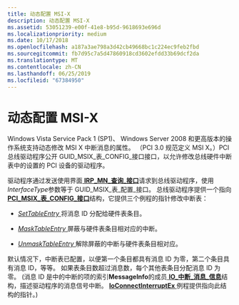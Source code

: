 ```yaml
---
title: 动态配置 MSI-X
description: 动态配置 MSI-X
ms.assetid: 53051239-e00f-41e8-b95d-9618693e696d
ms.localizationpriority: medium
ms.date: 10/17/2018
ms.openlocfilehash: a187a3ae798a3d42cb49668bc1c224ec9feb2fbd
ms.sourcegitcommit: fb7d95c7a5d47860918cd3602efdd33b69dcf2da
ms.translationtype: MT
ms.contentlocale: zh-CN
ms.lasthandoff: 06/25/2019
ms.locfileid: "67384950"
---
```

# <a name="dynamically-configuring-msi-x"></a>动态配置 MSI-X


Windows Vista Service Pack 1 (SP1)、 Windows Server 2008 和更高版本的操作系统支持动态修改 MSI X 中断消息的属性。 （PCI 3.0 规范定义 MSI X。）PCI 总线驱动程序公开 GUID\_MSIX\_表\_CONFIG\_接口接口，以允许修改总线硬件中断表中的设置的 PCI 设备的驱动程序。

驱动程序通过发送使用界面[ **IRP\_MN\_查询\_接口**](https://docs.microsoft.com/windows-hardware/drivers/kernel/irp-mn-query-interface)请求到总线驱动程序，使用*InterfaceType*参数等于 GUID\_MSIX\_表\_配置\_接口。 总线驱动程序提供一个指向[ **PCI\_MSIX\_表\_CONFIG\_接口**](https://docs.microsoft.com/windows-hardware/drivers/ddi/content/wdm/ns-wdm-_pci_msix_table_config_interface)结构，它提供三个例程的指针修改中断表：

-   [*SetTableEntry* ](https://docs.microsoft.com/windows-hardware/drivers/ddi/content/wdm/nc-wdm-pci_msix_set_entry)将消息 ID 分配给硬件表条目。

-   [*MaskTableEntry* ](https://docs.microsoft.com/windows-hardware/drivers/ddi/content/wdm/nc-wdm-pci_msix_maskunmask_entry)屏蔽与硬件表条目相对应的中断。

-   [*UnmaskTableEntry* ](https://docs.microsoft.com/previous-versions/windows/hardware/drivers/gg604859(v=vs.85))解除屏蔽的中断与硬件表条目相对应。

默认情况下，中断表已配置，以便第一个条目都具有消息 ID 为零，第二个条目具有消息 ID，等等。 如果表条目数超过消息数，每个其他表条目分配消息 ID 为零。 (消息 ID 是中的中断的项的索引**MessageInfo**的成员[ **IO\_中断\_消息\_信息**](https://docs.microsoft.com/windows-hardware/drivers/ddi/content/wdm/ns-wdm-_io_interrupt_message_info)结构，描述驱动程序的消息信号中断。 [ **IoConnectInterruptEx** ](https://docs.microsoft.com/windows-hardware/drivers/ddi/content/wdm/nf-wdm-ioconnectinterruptex)例程提供指向此结构的指针。)

 

 




